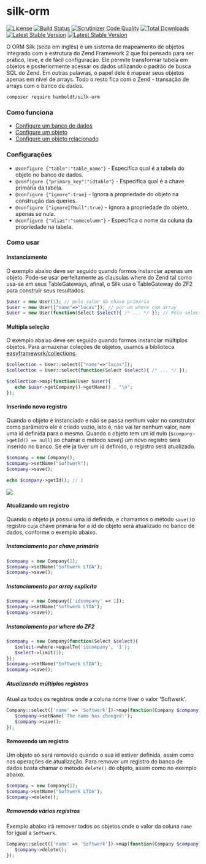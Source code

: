 # silk-orm

[![License](https://poser.pugx.org/hamboldt/silk-orm/license)](https://packagist.org/packages/hamboldt/silk-orm) [![Build Status](https://scrutinizer-ci.com/g/hamboldt/silk-orm/badges/build.png?b=master)](https://scrutinizer-ci.com/g/hamboldt/silk-orm/build-status/master) [![Scrutinizer Code Quality](https://scrutinizer-ci.com/g/hamboldt/silk-orm/badges/quality-score.png?b=master)](https://scrutinizer-ci.com/g/hamboldt/silk-orm/?branch=master) [![Total Downloads](https://poser.pugx.org/hamboldt/silk-orm/downloads)](https://packagist.org/packages/hamboldt/silk-orm) [![Latest Stable Version](https://poser.pugx.org/hamboldt/silk-orm/v/stable)](https://packagist.org/packages/hamboldt/silk-orm)  [![Latest Stable Version](https://img.shields.io/badge/size-21KB-lightgrey.svg)](https://packagist.org/packages/hamboldt/silk-orm)

O ORM Silk (seda em inglês) é um sistema de mapeamento de objetos integrado com a estrutura do Zend Framework 2
que foi pensado para ser prático, leve, e de fácil configuração. Ele permite transformar tabela em objetos e posteriormente
acessar os dados utilizando o padrão de busca SQL do Zend. Em outras palavras, o papel dele é mapear seus objetos apenas
em nível de arrays. Todo o resto fica com o Zend - transação de arrays com o banco de dados.

`composer require hamboldt/silk-orm`

### Como funciona

* [Configure um banco de dados](https://gist.github.com/hamboldt/b873f19576623f06607a)
* [Configure um objeto](https://gist.github.com/hamboldt/ad2ed7cf50c028b57373)
* [Configure um objeto relacionado](https://gist.github.com/hamboldt/463eab6bbb92559ee2cb)

### Configurações

* `@configure {"table":"table_name"}` - Especifica qual é a tabela do objeto no banco de dados.
* `@configure {"primary_key":"idtable"}` - Especifica qual é a chave primária da tabela.
* `@configure {"ignore":true}` - Ignora a propriedade do objeto na construção das queries.
* `@configure {"ignoreIfNull":true}` - Ignora a propriedade do objeto, apenas se nula.
* `@configure {"alias":"somecolumn"}` -  Especifica o nome da coluna da propriedade na tabela.

### Como usar

#### Instanciamento
O exemplo abaixo deve ser seguido quando formos instanciar apenas um objeto. Pode-se usar perfeitamente as clausulas where do Zend tal como usa-se em seus TableGateways, afinal, o Silk usa o TableGateway do ZF2 para construir seus resultados.
```php
$user = new User(1); // pelo valor da chave primária
$user = new User(["name"=>"lucas"]); // por um where com array
$user = new User(function(Select $select){ /* ... */ }); // Pelo select do zf2
```
#### Multipla seleção
O exemplo abaixo deve ser seguido quando formos instanciar múltiplos objetos. Para armazenar coleções de objetos, usamos a biblioteca [easyframework/collections](https://github.com/italolelis/collections).
```php
$collection = User::select(["name"=>"lucas"]);
$collection = User::select(function(Select $select){ /* ... */ });

$collection->map(function(User $user){
   echo $user->getCompany()->getName() . "\n";
});

```

#### Inserindo novo registro
Quando o objeto é instanciado e não se passa nenhum valor no construtor como parâmetro ele é criado vazio, isto é, não vai ter nenhum valor, nem uma id definida para o mesmo. Quando o objeto tem um id nulo (`$company->getId() == null`) ao chamar o método _save()_ um novo registro será inserido no banco. Se ele ja tiver um id definido, o registro será atualizado.

```php
$company = new Company();
$company->setName("Softwerk");
$company->save();

echo $company->getId(); // 1
```
![](http://i.imgur.com/JR1UOIv.png?1)

#### Atualizando um registro
Quando o objeto já possui uma id definida, e chamamos o método `save()`o registro cuja chave primária for a id do objeto será atualizado no banco de dados, conforme o exemplo abaixo.

##### Instanciamento por chave primária
```php
$company = new Company(1);
$company->setName("Softwerk LTDA");
$company->save();
```

##### Instanciamento por array explicita
```php
$company = new Company(['idcompany' => 1]);
$company->setName("Softwerk LTDA");
$company->save();
```

##### Instanciamento por where do ZF2
```php
$company = new Company(function(Select $select){
   $select->where->equalTo('idcompany', '1');
   $select->limit(1);
});
$company->setName("Softwerk LTDA");
$company->save();
```

##### Atualizando múltiplos registros
Atualiza todos os registros onde a coluna nome tiver o valor 'Softwerk'.

```php
Company::select(['name' => 'Softwerk'])->map(function(Company $company){
   $company->setName('The name has changed!');
   $company->save();
});
```

#### Removendo um registro
Um objeto só será removido quando o sua id estiver definida, assim como nas operações de atualização. Para remover um registro do banco de dados basta chamar o método `delete()` do objeto, assim como no exemplo abaixo.

```php
$company = new Company(1);
$company->setName("Softwerk LTDA");
$company->delete();
```

##### Removendo vários registros
Exemplo abaixo irá remover todos os objetos onde o valor da coluna `name` for igual a `Softwerk`.

```php
Company::select(['name' => 'Softwerk'])->map(function(Company $company){
   $company->delete();
});
```
